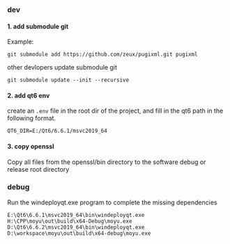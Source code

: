 ﻿### dev

#### 1. add submodule git

Example:
```
git submodule add https://github.com/zeux/pugixml.git pugixml
```

other devlopers update submodule git
```
git submodule update --init --recursive
```

#### 2. add qt6 env

create an `.env` file in the root dir of the project, and fill in the qt6 path in the following format.
```
QT6_DIR=E:/Qt6/6.6.1/msvc2019_64
```

#### 3. copy openssl

Copy all files from the openssl/bin directory to the software debug or release root directory


### debug

Run the windeployqt.exe program to complete the missing dependencies
```
E:\Qt6\6.6.1\msvc2019_64\bin\windeployqt.exe H:\CPP\moyu\out\build\x64-Debug\moyu.exe
D:\Qt6\6.6.2\msvc2019_64\bin\windeployqt.exe D:\workspace\moyu\out\build\x64-debug\moyu.exe
```